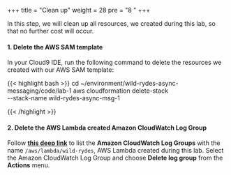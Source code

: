 +++
title = "Clean up"
weight = 28
pre = "8 "
+++

In this step, we will clean up all resources, we created during this lab, so that no further cost will occur.

#### 1. Delete the AWS SAM template

In your Cloud9 IDE, run the following command to delete the resources we created with our AWS SAM template:

{{< highlight bash >}}
cd ~/environment/wild-rydes-async-messaging/code/lab-1
aws cloudformation delete-stack \
    --stack-name wild-rydes-async-msg-1

{{< /highlight >}}


#### 2. Delete the AWS Lambda created Amazon CloudWatch Log Group

Follow **[this deep link](https://console.aws.amazon.com/cloudwatch/home?#logs:prefix=/aws/lambda/wild-rydes)** to list the **Amazon CloudWatch Log Groups** with the name `/aws/lambda/wild-rydes`, AWS Lambda created during this lab. Select the Amazon CloudWatch Log Group and choose **Delete log group** from the **Actions** menu.

